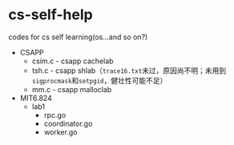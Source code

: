 # cs-self-help
codes for cs self learning(os...and so on?)
- CSAPP
  - csim.c - csapp cachelab
  - tsh.c - csapp shlab（`trace16.txt`未过，原因尚不明；未用到`sigprocmask`和`setpgid`，健壮性可能不足）
  - mm.c - csapp malloclab
- MIT6.824
  - lab1
    - rpc.go
    - coordinator.go
    - worker.go